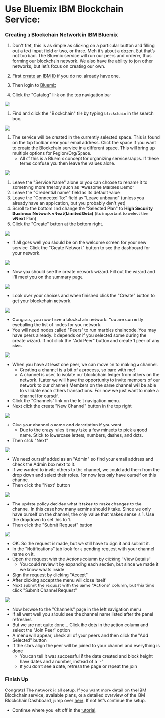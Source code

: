 # Use Bluemix IBM Blockchain Service:

### Creating a Blockchain Network in IBM Bluemix
1. Don't fret, this is as simple as clicking on a particular button and filling out a text input field or two, or three. 
  Meh it’s about a dozen. 
  But that’s not too bad. 
  The Bluemix service will run our peers and orderer, thus forming our blockchain network. 
  We also have the ability to join other networks, but let’s focus on creating our own. 

1. First [create an IBM ID](https://console.ng.bluemix.net/registration/) if you do not already have one.
1. Then login to [Bluemix](https://console.ng.bluemix.net)  
1. Click the "Catalog" link on the top navigation bar

![](/doc_images/bluemix_ibc1.png)

1. Find and click the "Blockchain" tile by typing `blockchain` in the search box.

![](/doc_images/bluemix_ibc2.png)

1. The service will be created in the currently selected space. This is found on the top toolbar near your email address. Click the space if you want to create the Blockchain service in a different space. This will bring up multiple options for Region/Org/Space.
    - All of this is a Bluemix concept for organizing services/apps. If these terms confuse you then leave the values alone.

![](/doc_images/bluemix_ibc3.png)

1. Leave the "Service Name" alone or you can choose to rename it to something more friendly such as "Awesome Marbles Demo"
1. Leave the "Credential name" field as its default value
1. Leave the "Connected To:" field as "Leave unbound" (unless you already have an application, but you probably don't yet)
1. Scroll to the bottom and change the "Selected Plan" to **High Security Business Network vNext(Limited Beta)** (its important to select the **vNext** Plan)
1. Click the "Create" button at the bottom right.

![](/doc_images/1-welcome.PNG)

<a name ="get_credentials" ></a> 
- If all goes well you should be on the welcome screen for your new service. Click the "Create Network" button to see the dashboard for your network. 

![](/doc_images/2-create-wizard.PNG)

- Now you should see the create network wizard. Fill out the wizard and I'll meet you on the summary page.

![](/doc_images/3-create-summary.PNG)

- Look over your choices and when finished click the "Create" button to get your blockchain network.

![](/doc_images/4-resources-no-peers.PNG)

- Congrats, you now have a blockchain network. You are currently eyeballing the list of nodes for you network. 
- You will need nodes called "Peers" to run marbles chaincode.  You may have peers already.  It depends on if you selected some during the create wizard. If not click the "Add Peer" button and create 1 peer of any size. 

![](/doc_images/5-after-added-peer.PNG)

- When you have at least one peer, we can move on to making a channel. 
    - Creating a channel is a bit of a process, so bare with me!
    - A channel is used to isolate our blockchain ledger from others on the network.  (Later we will have the opportunity to invite members of our network to our channel) Members on the same channel will be able to validate each others transactions. For now we just want to make a channel for ourself.
- Click the "Channels" link on the left navigation menu.
- Next click the create "New Channel" button in the top right

![](/doc_images/7a-create-channel.PNG)

- Give your channel a name and description if you want
    - Due to the crazy rules it may take a few minuets to pick a good name.  Stick to lowercase letters, numbers, dashes, and dots.
- Then click "Next"

![](/doc_images/7b-create-channel.PNG)

- We need ourself added as an "Admin" so find your email address and check the Admin box next to it.
- If we wanted to invite others to the channel, we could add them from the drop down and select their roles. For now lets only have ourself on this channel. 
- Then click the "Next" button

![](/doc_images/7c-create-channel.PNG)

- The update policy decides what it takes to make changes to the channel. In this case how many admins should it take. Since we only have ourself on the channel, the only value that makes sense is 1. Use the dropdown to set this to 1.
- Then click the "Submit Request" button

![](/doc_images/7e-create-channel.PNG)

- OK. So the request is made, but we still have to sign it and submit it.
- In the "Notifications" tab look for a pending request with your channel name on it.
- Open the request with the Actions column by clicking "View Details"
    - You could review it by expanding each section, but since we made it we know whats inside
- Sign the request by clicking "Accept"
- After clicking accept the menu will close itself
- Next submit the request with the same "Actions" column, but this time click "Submit Channel Request"

![](/doc_images/8-created-channel.PNG)

- Now browse to the "Channels" page in the left navigation menu
- If all went well you should see the channel name listed after the panel refreshes
- But we are not quite done... Click the dots in the action column and select the "Join Peer" option
- A menu will appear, check all of your peers and then click the "Add Selected" button
- If the stars align the peer will be joined to your channel and everything is done
    - You can tell it was successful if the date created and block height have dates and a number, instead of a '-'
    - If you don't see a date, refresh the page or repeat the join

### Finish Up
Congrats! The network is all setup. If you want more detail on the IBM Blockchain service, available plans, or a detailed overview of the IBM Blockchain Dashboard, jump over [here](https://console.ng.bluemix.net/docs/services/blockchain/index.html?pos=2). If not let’s continue the setup. 

- Continue where you left off in the [tutorial](../README.md#installchaincode).
